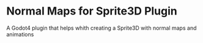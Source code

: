 # Normal Maps for Sprite3D Plugin
 A Godot4 plugin that helps whith creating a Sprite3D with normal maps and animations
